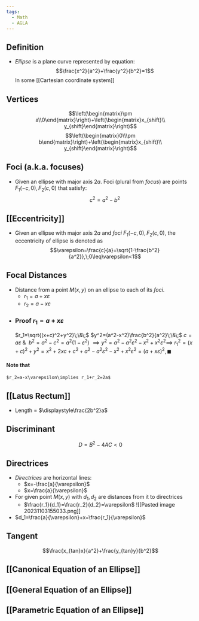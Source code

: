 ```yaml
---
tags:
  - Math
  - AGLA
---
```

## Definition
- *Ellipse* is a plane curve represented by equation: 
$$\frac{x^2}{a^2}+\frac{y^2}{b^2}=1$$
In some [[Cartesian coordinate system]]

## Vertices 
$$\left(\begin{matrix}\pm a\\0\end{matrix}\right)+\left(\begin{matrix}x_{shift}\\ y_{shift}\end{matrix}\right)$$
$$\left(\begin{matrix}0\\\pm b\end{matrix}\right)+\left(\begin{matrix}x_{shift}\\ y_{shift}\end{matrix}\right)$$
## Foci (a.k.a. focuses)
- Given an ellipse with major axis $2a$. Foci (plural from *focus*) are points $F_1(-c,0), F_2(c,0)$ that satisfy: 
$$c^2=a^2-b^2$$ 
## [[Eccentricity]] 
- Given an ellipse with major axis $2a$ and *foci* $F_1(-c,0),F_2(c,0),$ the eccentricity of ellipse is denoted as 
$$\varepsilon=\frac{c}{a}=\sqrt{1-\frac{b^2}{a^2}},\;0\leq\varepsilon<1$$ 
## Focal Distances
- Distance from a point $M(x,y)$ on an ellipse to each of its *foci*.
	- $r_1=a+x\varepsilon$
	- $r_2=a-x\varepsilon$
- ### Proof $r_1=a+x\varepsilon$ 
	$r_1=\sqrt{(x+c)^2+y^2}\;\&\;$
	$y^2=(a^2-x^2)\frac{b^2}{a^2}\;\&\;$
	$c=a\varepsilon\;\&\;$
	$b^2=a^2-c^2=a^2(1-\varepsilon^2)$
	$\implies y^2=a^2-a^2\varepsilon^2-x^2+x^2\varepsilon^2\implies$ 
	$r_1^2=(x+c)^2+y^2=x^2+2xc+c^2+a^2-a^2\varepsilon^2-x^2+x^2\varepsilon^2=(a+x\varepsilon)^2, \blacksquare$
#### Note that
	$r_2=a-x\varepsilon\implies r_1+r_2=2a$
## [[Latus Rectum]]
- Length = $\displaystyle\frac{2b^2}a$
## Discriminant 
$$D=B^2-4AC<0$$
## Directrices
- *Directrices* are horizontal lines:
	- $x=-\frac{a}{\varepsilon}$
	- $x=\frac{a}{\varepsilon}$
- For given point $M(x,y)$ with $d_1, d_2$ are distances from it to directrices
	- $\frac{r_1}{d_1}=\frac{r_2}{d_2}=\varepsilon$ 
![[Pasted image 20231103155033.png]]
- $d_1=\frac{a}{\varepsilon}+x=\frac{r_1}{\varepsilon}$
## Tangent
$$\frac{x_{tan}x}{a^2}+\frac{y_{tan}y}{b^2}$$
## [[Canonical Equation of an Ellipse]]
## [[General Equation of an Ellipse]]
## [[Parametric Equation of an Ellipse]]
